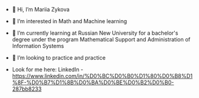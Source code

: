 - 👋 Hi, I’m Mariia Zykova
- 👀 I’m interested in Math and Machine learning
- 🌱 I’m currently learning at Russian New University for a bachelor's degree under the program Mathematical Support and Administration of Information Systems 
- 💞️ I’m looking to practice and practice

- Look for me here: LinkedIn - https://www.linkedin.com/in/%D0%BC%D0%B0%D1%80%D0%B8%D1%8F-%D0%B7%D1%8B%D0%BA%D0%BE%D0%B2%D0%B0-287bb8233
